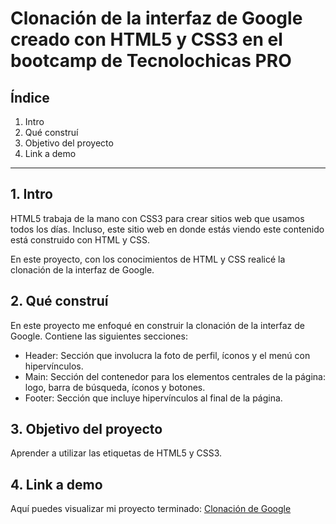 # Clonación de la interfaz de Google creado con HTML5 y CSS3 en el bootcamp de Tecnolochicas PRO
## Índice
1. Intro
2. Qué construí
3. Objetivo del proyecto
4. Link a demo

****
## 1. Intro
HTML5 trabaja de la mano con CSS3 para crear sitios web que usamos todos los días. Incluso, este sitio web en donde estás viendo este contenido está construido con HTML y CSS.

En este proyecto, con los conocimientos de HTML y CSS realicé la clonación de la interfaz de Google.

## 2. Qué construí
En este proyecto me enfoqué en construir la clonación de la interfaz de Google.
Contiene las siguientes secciones:
* Header: Sección que involucra la foto de perfil, íconos y el menú con hipervínculos.
* Main: Sección del contenedor para los elementos centrales de la página: logo, barra de búsqueda, íconos y botones.
* Footer: Sección que incluye hipervínculos al final de la página.

## 3. Objetivo del proyecto
Aprender a utilizar las etiquetas de HTML5 y CSS3.

## 4. Link a demo
Aquí puedes visualizar mi proyecto terminado: [Clonación de Google](#)
